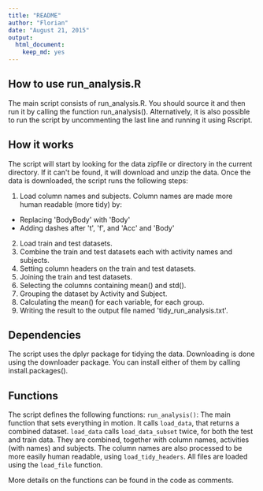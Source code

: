 ```yaml
---
title: "README"
author: "Florian"
date: "August 21, 2015"
output:
  html_document:
    keep_md: yes
---
```


## How to use run_analysis.R
The main script consists of run_analysis.R. You should source it and then run it by calling the function run_analysis(). Alternatively, it is also possible to run the script by uncommenting the last line and running it using Rscript.

## How it works
The script will start by looking for the data zipfile or directory in the current directory. If it can't be found, it will download and unzip the data. Once the data is downloaded, the script runs the following steps:
 1. Load column names and subjects. Column names are made more human readable (more tidy) by:
   * Replacing 'BodyBody' with 'Body'
   * Adding dashes after 't', 'f', and 'Acc' and 'Body'
 2. Load train and test datasets.
 3. Combine the train and test datasets each with activity names and subjects.
 4. Setting column headers on the train and test datasets.
 5. Joining the train and test datasets.
 6. Selecting the columns containing mean() and std().
 7. Grouping the dataset by Activity and Subject.
 8. Calculating the mean() for each variable, for each group.
 9. Writing the result to the output file named 'tidy_run_analysis.txt'.

## Dependencies
The script uses the dplyr package for tidying the data. Downloading is done using the downloader package. You can install either of them by calling install.packages().

## Functions
The script defines the following functions:
`run_analysis()`: The main function that sets everything in motion. It calls `load_data`, that returns a combined dataset. `load_data` calls `load_data_subset` twice, for both the test and train data. They are combined, together with column names, activities (with names) and subjects. The column names are also processed to be more easily human readable, using `load_tidy_headers`. All files are loaded using the `load_file` function.

More details on the functions can be found in the code as comments.